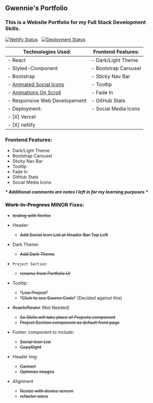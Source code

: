 
## Gwennie's Portfolio
### This is a Website Portfolio for my Full Stack Development Skills.
<Dec2020>
<DeployOnVercel20210108>
<DeployOnNetlify20210109>

[![Netlify Status](https://api.netlify.com/api/v1/badges/aed5ba6e-38ab-46c0-97df-82e2c4136e8b/deploy-status)](https://app.netlify.com/sites/geeeedev/deploys)&nbsp;&nbsp;
[![Deployment Status](https://img.shields.io/endpoint?url=https://devx.sh/api/deployment)](https://devx.sh)


| Technologies Used:                                                                  | Frontend Features: |
| --------------------------------------------------------------------------------------- | --------------------------------------------------------------------------------------- |
| - React | - Dark/Light Theme |
| - Styled-Component | - Bootstrap Carousel |
| - Bootstrap | - Sticky Nav Bar |
| - [Animated Social Icons](https://meko-deng.github.io/react-animated-social-icons/) | - Tooltip |
| - [Animations On Scroll](https://dbramwell.github.io/react-animate-on-scroll/) | - Fade In |
| - Responsive Web Developement | - GitHub Stats |
| - Deployment:     | - Social Media Icons  |
|     - [X] Vercel  |
|     - [X] netlify |     

### Frontend Features:
- Dark/Light Theme
- Bootstrap Carousel
- Sticky Nav Bar
- Tooltip
- Fade In
- GitHub Stats
- Social Media Icons

***\* Additional comments are notes I left in for my learning purposes \****

### ~~Work-In-Progress~~ MINOR Fixes:

- ~~testing with firefox~~

- Header:
    - ~~Add Social Icon List at Header Bar Top Left~~

- Dark Theme:
    - ~~Add Dark Theme~~

- `Project Section`:
    - ~~rename from Portfolio UI~~

- Tooltip:
    - ~~"Live Project"~~
    - ~~"Click to see Source Code"~~ (Decided against this)
    
- ~~Reach/Router~~ (Not Needed)
    - ~~So Skills will take place of Projects component~~
    - ~~Project Section component as default front page~~

- Footer: component to include:
    - ~~Social Icon List~~
    - ~~CopyRight~~

- Header Img:
    - ~~Carosel~~  
    - ~~Optimize images~~

- Alignment 
    - ~~Resize with device screen~~
    - ~~refactor sizes~~


